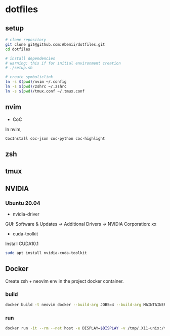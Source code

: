 # dotfiles

## setup

```bash
# clone repository
git clone git@github.com:Abemii/dotfiles.git
cd dotfiles

# install dependencies
# warning: this if for initial environment creation
# ./setup.sh

# create symboliclink
ln -s $(pwd)/nvim ~/.config
ln -s $(pwd)/zshrc ~/.zshrc
ln -s $(pwd)/tmux.conf ~/.tmux.conf
```

## nvim

- CoC

In nvim,

```
CocInstall coc-json coc-python coc-highlight
```

## zsh

## tmux

## NVIDIA

### Ubuntu 20.04

- nvidia-driver

GUI: Software & Updates -> Additional Drivers -> NVIDIA Corporation: xx

- cuda-toolkit

Install CUDA10.1

```bash
sudo apt install nvidia-cuda-toolkit
```

## Docker

Create zsh + neovim env in the project docker container.

### build

```bash
docker build -t neovim docker --build-arg JOBS=4 --build-arg MAINTAINER="abemii"
```

### run

```bash
docker run -it --rm --net host -e DISPLAY=$DISPLAY -v /tmp/.X11-unix:/tmp/.X11-unix -v $HOME/.Xauthority:/root/.Xauthority -e HOME=/root -v $HOME:$HOME -w $PWD -u $(id -u):$(id -g) -v /etc/passwd:/etc/passwd:ro neovim
```
